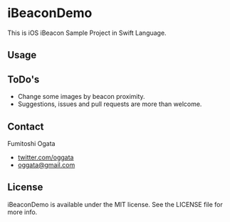 # iBeaconDemo

This is iOS iBeacon Sample Project in Swift Language.

## Usage


## ToDo's

- Change some images by beacon proximity.
- Suggestions, issues and pull requests are more than welcome.

## Contact

Fumitoshi Ogata
- [twitter.com/oggata](http://twitter.com/oggata)
- oggata@gmail.com

## License
iBeaconDemo is available under the MIT license. 
See the LICENSE file for more info.
